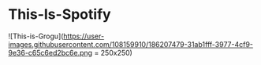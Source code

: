 # This-Is-Spotify
![This-is-Grogu](https://user-images.githubusercontent.com/108159910/186207479-31ab1fff-3977-4cf9-9e36-c65c6ed2bc6e.png = 250x250)

